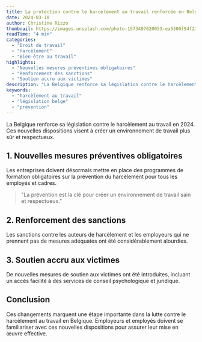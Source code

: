 ```yaml
---
title: La protection contre le harcèlement au travail renforcée en Belgique
date: 2024-03-10
author: Christine Rizzo
thumbnail: https://images.unsplash.com/photo-1573497620053-ea5300f94f21
readTime: "4 min"
categories: 
  - "Droit du travail"
  - "Harcèlement"
  - "Bien-être au travail"
highlights:
  - "Nouvelles mesures préventives obligatoires"
  - "Renforcement des sanctions"
  - "Soutien accru aux victimes"
description: "La Belgique renforce sa législation contre le harcèlement au travail en 2024, introduisant de nouvelles mesures préventives, des sanctions plus lourdes et un meilleur soutien aux victimes."
keywords:
  - "harcèlement au travail"
  - "législation belge"
  - "prévention"
---
```


La Belgique renforce sa législation contre le harcèlement au travail en 2024. Ces nouvelles dispositions visent à créer un environnement de travail plus sûr et respectueux.

## 1. Nouvelles mesures préventives obligatoires

Les entreprises doivent désormais mettre en place des programmes de formation obligatoires sur la prévention du harcèlement pour tous les employés et cadres.

> "La prévention est la clé pour créer un environnement de travail sain et respectueux."

## 2. Renforcement des sanctions

Les sanctions contre les auteurs de harcèlement et les employeurs qui ne prennent pas de mesures adéquates ont été considérablement alourdies.

## 3. Soutien accru aux victimes

De nouvelles mesures de soutien aux victimes ont été introduites, incluant un accès facilité à des services de conseil psychologique et juridique.

## Conclusion

Ces changements marquent une étape importante dans la lutte contre le harcèlement au travail en Belgique. Employeurs et employés doivent se familiariser avec ces nouvelles dispositions pour assurer leur mise en œuvre effective.